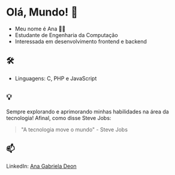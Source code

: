 # Olá, Mundo! 🌟

- Meu nome é Ana 👋🏻
- Estudante de Engenharia da Computação
- Interessada em desenvolvimento frontend e backend

## 🛠️
- Linguagens: C, PHP e JavaScript

## 💡
Sempre explorando e aprimorando minhas habilidades na área da tecnologia! Afinal, como disse Steve Jobs:
> "A tecnologia move o mundo" - Steve Jobs

## 📫
LinkedIn: [Ana Gabriela Deon](https://www.linkedin.com/in/ana-gabriela-deon-9888a32b8/)

